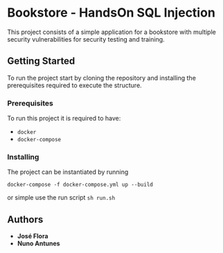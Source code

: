 # Bookstore - HandsOn SQL Injection

This project consists of a simple application for a bookstore with multiple security vulnerabilities for security testing and training.

## Getting Started

To run the project start by cloning the repository and installing the prerequisites required to execute the structure.

### Prerequisites

To run this project it is required to have:

* `docker`
* `docker-compose`

### Installing

The project can be instantiated by running

```
docker-compose -f docker-compose.yml up --build
```

or simple use the run script 
`sh run.sh`

## Authors

* **José Flora**
* **Nuno Antunes**
